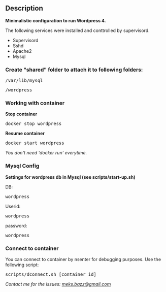 <h2>Description</h2>

<b>Minimalistic configuration to run Wordpress 4.</b>

The following services were installed and conttrolled by supervisord.

<ul>
<li>Supervisord</li>
<li>Sshd</li>
<li>Apache2</li>
<li>Mysql</li>
</ul>

<h3>Create "shared" folder to attach it to following folders:</h3>

<pre>/var/lib/mysql</pre>
<pre>/wordpress</pre>

<h3>Working with container</h3>

<b>Stop container</b>
<pre>docker stop wordpress</pre>

<b>Resume container</b>
<pre>docker start wordpress</pre>

<i>You don't need 'docker run' everytime.</i>

<h3>Mysql Config</h3>
<b>Settings for wordpress db in Mysql (see scripts/start-up.sh)</b>

DB: <pre>wordpress</pre>
Userid: <pre>wordpress</pre>
password: <pre>wordpress</pre>

<h3>Connect to container</h3>

You can connect to container by nsenter for debugging purposes. Use the following script:
<pre>scripts/dconnect.sh [container id]</pre>

<i>Contact me for the issues: meks.bazz@gmail.com</i>
